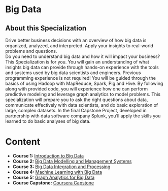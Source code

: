 # Big Data
## About this Specialization
Drive better business decisions with an overview of how big data is organized, analyzed, and interpreted. Apply your insights to real-world problems and questions.\
Do you need to understand big data and how it will impact your business? This Specialization is for you. You will gain an understanding of what insights big data can provide through hands-on experience with the tools and systems used by big data scientists and engineers. Previous programming experience is not required! You will be guided through the basics of using Hadoop with MapReduce, Spark, Pig and Hive. By following along with provided code, you will experience how one can perform predictive modeling and leverage graph analytics to model problems. This specialization will prepare you to ask the right questions about data, communicate effectively with data scientists, and do basic exploration of large, complex datasets. In the final Capstone Project, developed in partnership with data software company Splunk, you’ll apply the skills you learned to do basic analyses of big data.

# Content
* **Course 1:** [Introduction to Big Data](./M1_Introduction_to_Big_Data/README.md)
* **Course 2:** [Big Data Modelling and Management Systems](./M2_Big_Data_Modeling_and_Management_Systems/README.md)
* **Course 3:** [Big Data Integration and Processing](./M3_Big_Data_Integration_and_Processes/README.md)
* **Course 4:** [Machine Learning with Big Data](./M4_Machine_Learning_With_Big_Data/README.md)
* **Course 5:** [Graph Analytics for Big Data](./M5_Graph_Analytics_for_Big_Data/README.md)
* **Course Capstone:** [Coursera Capstone](./MC_Capstone/README.md)
